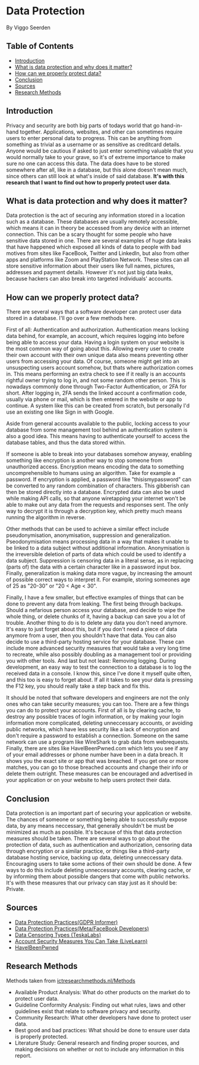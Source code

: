 # Data Protection
By Viggo Seerden

## Table of Contents

- [Introduction](https://github.com/ViggoSeerden/FHICT-S3-Portfolio/blob/main/Research%20Report:%20Data%20Protection.md#introduction)
- [What is data protection and why does it matter?](https://github.com/ViggoSeerden/FHICT-S3-Portfolio/blob/main/Research%20Report:%20Data%20Protection.md#what-is-data-protection-and-why-does-it-matter)
- [How can we properly protect data?](https://github.com/ViggoSeerden/FHICT-S3-Portfolio/blob/main/Research%20Report:%20Data%20Protection.md#how-can-we-properly-protect-data)
- [Conclusion](https://github.com/ViggoSeerden/FHICT-S3-Portfolio/blob/main/Research%20Report:%20Data%20Protection.md#conclusion)
- [Sources](https://github.com/ViggoSeerden/FHICT-S3-Portfolio/blob/main/Research%20Report:%20Data%20Protection.md#sources)
- [Research Methods](https://github.com/ViggoSeerden/FHICT-S3-Portfolio/blob/main/Research%20Report:%20Data%20Protection.md#research-methods)

## Introduction

Privacy and security are both big parts of todays world that go hand-in-hand together. Applications, websites, and other can sometimes require users to enter personal data to progress. This can be anything from something as trivial as a username or as sensitive as creditcard details. Anyone would be cautious if asked to just enter something valuable that you would normally take to your grave, so it's of extreme importance to make sure no one can access this data. The data does have to be stored somewhere after all, like in a database, but this alone doesn't mean much, since others can still look at what's inside of said database. **It's with this research that I want to find out how to properly protect user data**.

## What is data protection and why does it matter?

Data protection is the act of securing any information stored in a location such as a database. These databases are usually remotely accessible, which means it can in theory be accessed from any device with an internet connection. This can be a scary thought for some people who have sensitive data stored in one. There are several examples of huge data leaks that have happened which exposed all kinds of data to people with bad motives from sites like FaceBook, Twitter and LinkedIn, but also from other apps and platforms like Zoom and PlayStation Network. These sites can all store sensitive information about their users like full names, pictures, addresses and payment details. However it's not just big data leaks, because hackers can also break into targeted individuals' accounts. 

## How can we properly protect data?

There are several ways that a software developer can protect user data stored in a database. I'll go over a few methods here.

First of all: Authentication and authorization. Authentication means locking data behind, for example, an account, which requires logging into before being able to access your data. Having a login system on your website is the most common way of going about this. Allowing every user to create their own account with their own unique data also means preventing other users from accessing your data. Of course, someone might get into an unsuspecting users account somehow, but thats where authorization comes in. This means performing an extra check to see if it really is an accounts rightful owner trying to log in, and not some random other person. This is nowadays commonly done through Two-Factor Authentication, or 2FA for short. After logging in, 2FA sends the linked account a confirmation code, usually via phone or mail, which is then entered in the website or app to continue. A system like this can be created from scratch, but personally I'd use an existing one like Sign in with Google. 

Aside from general accounts available to the public, locking access to your database from some management tool behind an authentication system is also a good idea. This means having to authenticate yourself to access the database tables, and thus the data stored within. 

If someone is able to break into your databases somehow anyway, enabling something like encryption is another way to stop someone from unauthorized access. Encryption means encoding the data to something uncomprehensible to humans using an algorithm. Take for example a password. If encryption is applied, a password like "thisismypassword" can be converted to any random combination of characters. This gibberish can then be stored directly into a database. Encrypted data can also be used while making API calls, so that anyone wiretapping your internet won't be able to make out any data from the requests and responses sent. The only way to decrypt it is through a decryption key, which pretty much means running the algorithm in reverse. 

Other methods that can be used to achieve a similar effect include pseudonymisation, anonymisation, suppression and generalization. Pseodonymisation means processing data in a way that makes it unable to be linked to a data subject without additional information. Anonymisation is the irreversible deletion of parts of data which could be used to identify a data subject. Suppression is censoring data in a literal sense, as in replacing (parts of) the data with a certain character like in a password input box. Finally, generalization is making data more vague, by increasing the amount of possible correct ways to interpret it. For example, storing someones age of 25 as "20-30" or "20 < Age < 30".

Finally, I have a few smaller, but effective examples of things that can be done to prevent any data from leaking. The first being through backups. Should a nefarious person access your database, and decide to wipe the whole thing, or delete chunks of it, having a backup can save you a lot of trouble. Another thing to do is to delete any data you don't need anymore. It's easy to just forget about this, but if you don't need a piece of data anymore from a user, then you shouldn't have that data. You can also decide to use a third-party hosting service for your database. These can include more advanced security measures that would take a very long time to recreate, while also possibly doubling as a management tool or providing you with other tools. And last but not least: Removing logging. During development, an easy way to test the connection to a database is to log the received data in a console. I know this, since I've done it myself quite often, and this too is easy to forget about. If all it takes to see your data is pressing the F12 key, you should really take a step back and fix this. 

It should be noted that software developers and engineers are not the only ones who can take security measures; you can too. There are a few things you can do to protect your accounts. First of all is by clearing cache, to destroy any possible traces of login information, or by making your login information more complicated, deleting unneccessary accounts, or avoiding public networks, which have less security like a lack of encryption and don't require a password to establish a connection. Someone on the same network can use a program like WireShark to grab data from webrequests. Finally, there are sites like HaveIBeenPwned.com which lets you see if any of your email addresses or phone number have been in a data breach. It shows you the exact site or app that was breached. If you get one or more matches, you can go to those breached accounts and change their info or delete them outright. These measures can be encouraged and advertised in your application or on your website to help users protect their data.

## Conclusion

Data protection is an important part of securing your application or website. The chances of someone or something being able to successfully expose data, by any means neccessary, that generally shouldn't be must be minimized as much as possible. It's because of this that data protection measures should be taken. There are several ways to go about the protection of data, such as authentication and authorization, censoring data through encryption or a similar practice, or things like a third-party database hosting service, backing up data, deleting unneccessary data. Encouraging users to take some actions of their own should be done. A few ways to do this include deleting unneccessary accounts, clearing cache, or by informing them about possible dangers that come with public networks. It's with these measures that our privacy can stay just as it should be: Private.

## Sources

- [Data Protection Practices(GDPR Informer)](https://gdprinformer.com/gdpr-articles/6-essential-data-protection-methods)
- [Data Protection Practices(Meta/FaceBook Developers)](https://developers.facebook.com/docs/development/data-security)
- [Data Censoring Types (TeskaLabs)](https://teskalabs.com/blog/data-privacy-pseudonymization-anonymization-encryption)
- [Account Security Measures You Can Take (LiveLearn)](https://livelearn.ca/article/digital-citizenship/5-easy-things-you-can-do-now-to-keep-your-accounts-secure/)
- [HaveIBeenPwned](https://haveibeenpwned.com/)

## Research Methods

Methods taken from [ictresearchmethods.nl/Methods](https://ictresearchmethods.nl/Methods)

- Available Product Analysis: What do other products on the market do to protect user data.
- Guideline Conformity Analysis: Finding out what rules, laws and other guidelines exist that relate to software privacy and security.
- Community Research: What other developers have done to protect user data.
- Best good and bad practices: What should be done to ensure user data is properly protected.
- Literature Study: General research and finding proper sources, and making decisions on whether or not to include any information in this report.
